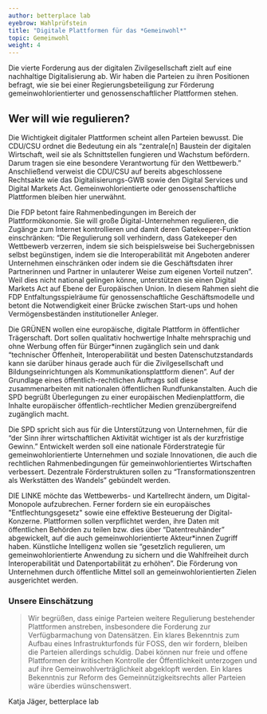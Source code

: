 ```yaml
---
author: betterplace lab
eyebrow: Wahlprüfstein
title: "Digitale Plattformen für das *Gemeinwohl*"
topic: Gemeinwohl
weight: 4
---
```


Die vierte Forderung aus der digitalen Zivilgesellschaft zielt auf eine nachhaltige Digitalisierung ab. Wir haben die Parteien zu ihren Positionen befragt, wie sie bei einer Regierungsbeteiligung zur Förderung gemeinwohlorientierter und genossenschaftlicher Plattformen stehen.

## Wer will wie regulieren?

Die Wichtigkeit digitaler Plattformen scheint allen Parteien bewusst. Die CDU/CSU ordnet die Bedeutung ein als “zentrale[n] Baustein der digitalen Wirtschaft, weil sie als Schnittstellen fungieren und Wachstum befördern. Darum tragen sie eine besondere  Verantwortung für den Wettbewerb.” Anschließend verweist die CDU/CSU auf bereits abgeschlossene Rechtsakte wie das Digitalisierungs-GWB sowie den Digital Services und Digital Markets Act. Gemeinwohlorientierte oder genossenschaftliche Plattformen bleiben hier unerwähnt.

Die FDP betont faire Rahmenbedingungen im Bereich der Plattformökonomie. Sie will große Digital-Unternehmen regulieren, die Zugänge zum Internet kontrollieren und damit deren Gatekeeper-Funktion einschränken: “Die Regulierung soll verhindern, dass Gatekeeper den Wettbewerb verzerren, indem sie sich beispielsweise bei Suchergebnissen selbst begünstigen, indem sie die Interoperabilität mit Angeboten anderer Unternehmen einschränken oder indem sie die Geschäftsdaten ihrer Partnerinnen und Partner in unlauterer Weise zum eigenen Vorteil nutzen”. Weil dies nicht national gelingen könne, unterstützen sie einen Digital Markets Act auf Ebene der Europäischen Union. In diesem Rahmen sieht die FDP Entfaltungsspielräume für genossenschaftliche Geschäftsmodelle und betont die Notwendigkeit einer Brücke zwischen Start-ups und hohen Vermögensbeständen institutioneller Anleger.

Die GRÜNEN wollen eine europäische, digitale Plattform in öffentlicher Trägerschaft. Dort sollen qualitativ hochwertige Inhalte mehrsprachig und ohne Werbung offen für Bürger\*innen zugänglich sein und dank “technischer Offenheit, Interoperabilität und besten Datenschutzstandards kann sie darüber hinaus gerade auch für die Zivilgesellschaft und Bildungseinrichtungen als Kommunikationsplattform dienen”. Auf der Grundlage eines öffentlich-rechtlichen Auftrags soll diese zusammenarbeiten mit  nationalen öffentlichen Rundfunkanstalten. Auch die SPD begrüßt Überlegungen zu einer europäischen Medienplattform, die Inhalte europäischer öffentlich-rechtlicher Medien grenzübergreifend zugänglich macht. 

Die SPD spricht sich aus für die Unterstützung von Unternehmen, für die “der Sinn ihrer wirtschaftlichen Aktivität wichtiger ist als der kurzfristige Gewinn.” Entwickelt werden soll eine nationale Förderstrategie für gemeinwohlorientierte Unternehmen und soziale Innovationen, die auch die rechtlichen Rahmenbedingungen für gemeinwohlorientiertes Wirtschaften verbessert. Dezentrale Förderstrukturen sollen zu “Transformationszentren als Werkstätten des Wandels” gebündelt werden. 

DIE LINKE möchte das Wettbewerbs- und Kartellrecht ändern, um Digital-Monopole aufzubrechen. Ferner fordern sie ein europäisches "Entflechtungsgesetz" sowie eine effektive Besteuerung der Digital-Konzerne. Plattformen sollen verpflichtet werden, ihre Daten mit öffentlichen Behörden zu teilen bzw. dies über “Datentreuhänder” abgewickelt, auf die auch gemeinwohlorientierte Akteur\*innen Zugriff haben. Künstliche Intelligenz wollen sie “gesetzlich regulieren, um gemeinwohlorientierte Anwendung zu sichern und die Wahlfreiheit durch Interoperabilität und Datenportabilität zu erhöhen”. Die Förderung von Unternehmen durch öffentliche Mittel soll an gemeinwohlorientierten Zielen ausgerichtet werden. 

### Unsere Einschätzung

> Wir begrüßen, dass einige Parteien weitere Regulierung bestehender Plattformen anstreben, insbesondere die Forderung zur Verfügbarmachung von Datensätzen. Ein klares Bekenntnis zum Aufbau eines Infrastrukturfonds für FOSS, den wir fordern, bleiben die Parteien allerdings schuldig. Dabei können nur freie und offene Plattformen der kritischen Kontrolle der Öffentlichkeit unterzogen und auf ihre Gemeinwohlverträglichkeit abgeklopft werden. Ein klares Bekenntnis zur Reform des Gemeinnützigkeitsrechts aller Parteien wäre überdies wünschenswert.

Katja Jäger, betterplace lab


